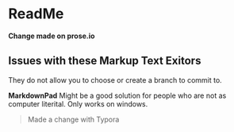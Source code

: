 # ReadMe


**Change made on prose.io**

## Issues with these Markup Text Exitors

They do not allow you to choose or create a branch to commit to.

**MarkdownPad**
Might be a good solution for people who are not as computer literital. Only works on windows.

> Made a change with Typora
>


